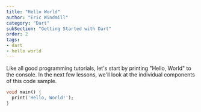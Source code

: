 ```yaml
---
title: "Hello World"
author: "Eric Windmill"
category: "Dart"
subSection: "Getting Started with Dart"
order: 2
tags:
- dart
- hello world
---
```


Like all good programming tutorials, let's start by printing "Hello, World" to the console. In
 the next few lessons, we'll look at the individual components of this code sample.

```dart
void main() {
  print('Hello, World!');
}
```




